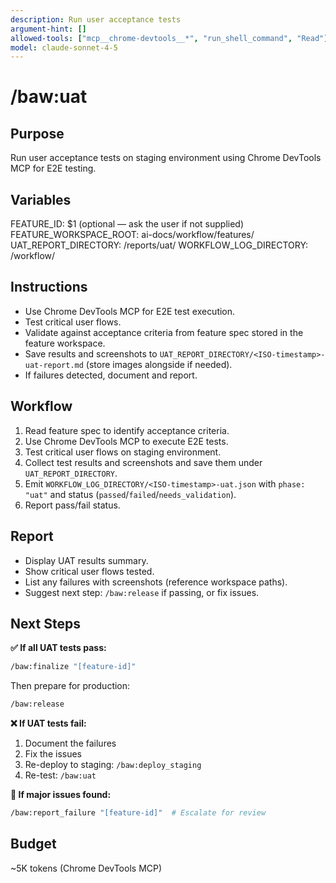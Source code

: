 ```yaml
---
description: Run user acceptance tests
argument-hint: []
allowed-tools: ["mcp__chrome-devtools__*", "run_shell_command", "Read"]
model: claude-sonnet-4-5
---
```


# /baw:uat

## Purpose
Run user acceptance tests on staging environment using Chrome DevTools MCP for E2E testing.

## Variables
FEATURE_ID: $1 (optional — ask the user if not supplied)
FEATURE_WORKSPACE_ROOT: ai-docs/workflow/features/
UAT_REPORT_DIRECTORY: <feature-workspace>/reports/uat/
WORKFLOW_LOG_DIRECTORY: <feature-workspace>/workflow/

## Instructions
- Use Chrome DevTools MCP for E2E test execution.
- Test critical user flows.
- Validate against acceptance criteria from feature spec stored in the feature workspace.
- Save results and screenshots to `UAT_REPORT_DIRECTORY/<ISO-timestamp>-uat-report.md` (store images alongside if needed).
- If failures detected, document and report.

## Workflow
1. Read feature spec to identify acceptance criteria.
2. Use Chrome DevTools MCP to execute E2E tests.
3. Test critical user flows on staging environment.
4. Collect test results and screenshots and save them under `UAT_REPORT_DIRECTORY`.
5. Emit `WORKFLOW_LOG_DIRECTORY/<ISO-timestamp>-uat.json` with `phase: "uat"` and status (`passed`/`failed`/`needs_validation`).
6. Report pass/fail status.

## Report
- Display UAT results summary.
- Show critical user flows tested.
- List any failures with screenshots (reference workspace paths).
- Suggest next step: `/baw:release` if passing, or fix issues.

## Next Steps

**✅ If all UAT tests pass:**
```bash
/baw:finalize "[feature-id]"
```

Then prepare for production:
```bash
/baw:release
```

**❌ If UAT tests fail:**
1. Document the failures
2. Fix the issues
3. Re-deploy to staging: `/baw:deploy_staging`
4. Re-test: `/baw:uat`

**🔴 If major issues found:**
```bash
/baw:report_failure "[feature-id]"  # Escalate for review
```

## Budget
~5K tokens (Chrome DevTools MCP)
